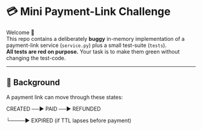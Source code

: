 # 💳 Mini Payment-Link Challenge

Welcome 👋  
This repo contains a deliberately **buggy** in-memory implementation of a payment-link
service (`service.py`) plus a small test-suite (`tests`).  
**All tests are red on purpose.** Your task is to make them green without
changing the test-code.

---

## 📜 Background

A payment link can move through these states:

CREATED ──► PAID ──► REFUNDED

└────► EXPIRED (if TTL lapses before payment)
